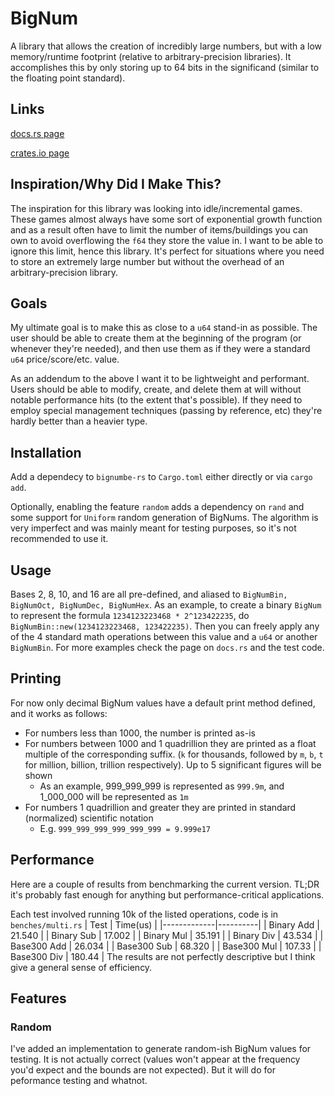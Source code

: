 # BigNum
A library that allows the creation of incredibly large numbers, but with a low
memory/runtime footprint (relative to arbitrary-precision libraries). It accomplishes this
by only storing up to 64 bits in the significand (similar to the floating point
standard).

## Links
[docs.rs page](https://docs.rs/bignumbe-rs/latest/bignumbe_rs/)

[crates.io page](https://crates.io/crates/bignumbe-rs)

## Inspiration/Why Did I Make This?
The inspiration for this library was looking into idle/incremental games. These games
almost always have some sort of exponential growth function and as a result often have to
limit the number of items/buildings you can own to avoid overflowing the `f64` they store
the value in. I want to be able to ignore this limit, hence this library. It's perfect for
situations where you need to store an extremely large number but without the overhead of
an arbitrary-precision library.

## Goals
My ultimate goal is to make this as close to a `u64` stand-in as possible. The user should
be able to create them at the beginning of the program (or whenever they're needed), and
then use them as if they were a standard `u64` price/score/etc. value. 

As an addendum to the above I want it to be lightweight and performant. Users should be
able to modify, create, and delete them at will without notable performance hits (to the
extent that's possible). If they need to employ special management techniques (passing by
reference, etc) they're hardly better than a heavier type.

## Installation
Add a dependecy to `bignumbe-rs` to `Cargo.toml` either directly or via `cargo add`. 

Optionally, enabling the feature `random` adds a dependency on `rand` and some support for
`Uniform` random generation of BigNums. The algorithm is very imperfect and was mainly
meant for testing purposes, so it's not recommended to use it.

## Usage
Bases 2, 8, 10, and 16 are all pre-defined, and aliased to
`BigNumBin, BigNumOct, BigNumDec, BigNumHex`. As an example, to create a binary `BigNum`
to represent the formula `1234123223468 * 2^123422235`, do
`BigNumBin::new(1234123223468, 123422235)`. Then you can freely apply any of the 4 standard
math operations between this value and a `u64` or another `BigNumBin`. For more examples
check the page on `docs.rs` and the test code.

## Printing
For now only decimal BigNum values have a default print method defined, and it works as 
follows:
- For numbers less than 1000, the number is printed as-is
- For numbers between 1000 and 1 quadrillion they are printed as a float multiple of the 
corresponding suffix. (`k` for thousands, followed by `m`, `b`, `t` for million, billion,
trillion respectively). Up to 5 significant figures will be shown
    - As an example, 999_999_999 is represented as `999.9m`, and 1_000_000 will be
    represented as `1m`
- For numbers 1 quadrillion and greater they are printed in standard (normalized) 
scientific notation
    - E.g. `999_999_999_999_999_999 = 9.999e17`

## Performance
Here are a couple of results from benchmarking the current version. TL;DR it's probably
fast enough for anything but performance-critical applications. 

Each test involved running 10k of the listed operations, code is in `benches/multi.rs`
| Test        | Time(us) |
|-------------|----------|
| Binary Add  | 21.540   |
| Binary Sub  | 17.002   |
| Binary Mul  | 35.191   |
| Binary Div  | 43.534   |
| Base300 Add | 26.034   |
| Base300 Sub | 68.320   |
| Base300 Mul | 107.33   |
| Base300 Div | 180.44   |
The results are not perfectly descriptive but I think give a general sense of efficiency.

## Features

### Random
I've added an implementation to generate random-ish BigNum values for testing. It is not
actually correct (values won't appear at the frequency you'd expect and the bounds are
not expected). But it will do for peformance testing and whatnot.
